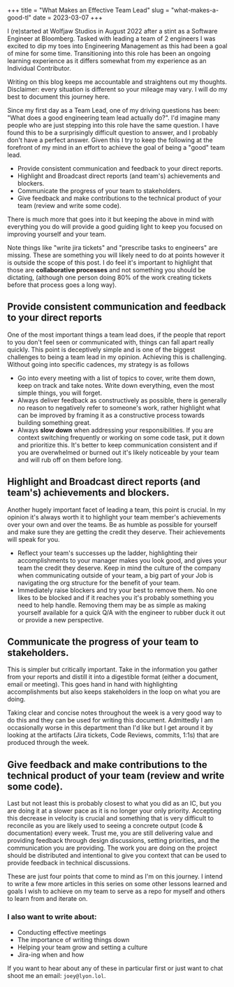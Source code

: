 +++
title = "What Makes an Effective Team Lead"
slug = "what-makes-a-good-tl"
date = 2023-03-07
+++

I (re)started at Wolfjaw Studios in August 2022 after a stint as a Software Engineer at Bloomberg. Tasked with leading a team of 2 engineers I was excited to dip my toes into Engineering Management as this had been a goal of mine for some time. Transitioning into this role has been an ongoing learning experience as it differs somewhat from my experience as an Individual Contributor.

Writing on this blog keeps me accountable and straightens out my thoughts. Disclaimer: every situation is different so your mileage may vary. I will do my best to document this journey here.

Since my first day as a Team Lead, one of my driving questions has been: "What does a good engineering team lead actually do?". I'd imagine many people who are just stepping into this role have the same question. I have found this to be a surprisingly difficult question to answer, and I probably don't have a perfect answer. Given this I try to keep the following at the forefront of my mind in an effort to achieve the goal of being a "good" team lead.

* Provide consistent communication and feedback to your direct reports.
* Highlight and Broadcast direct reports (and team's) achievements and blockers.
* Communicate the progress of your team to stakeholders.
* Give feedback and make contributions to the technical product of your team (review and write some code).

There is much more that goes into it but keeping the above in mind with everything you do will provide a good guiding light to keep you focused on improving yourself and your team. 

Note things like "write jira tickets" and "prescribe tasks to engineers" are missing. These are something you will likely need to do at points however it is outside the scope of this post. I do feel it's important to highlight that those are **collaborative processes** and not something you should be dictating, (although one person doing 80% of the work creating tickets before that process goes a long way).

## Provide consistent communication and feedback to your direct reports

One of the most important things a team lead does, if the people that report to you don't feel seen or communicated with, things can fall apart really quickly. This point is deceptively simple and is one of the biggest challenges to being a team lead in my opinion. Achieving this is challenging. Without going into specific cadences, my strategy is as follows

* Go into every meeting with a list of topics to cover, write them down, keep on track and take notes. Write down everything, even the most simple things, you will forget.
* Always deliver feedback as constructively as possible, there is generally no reason to negatively refer to someone's work, rather highlight what can be improved by framing it as a constructive process towards building something great.
* Always **slow down** when addressing your responsibilities. If you are context switching frequently or working on some code task, put it down and prioritize this. It's better to keep communication consistent and if you are overwhelmed or burned out it's likely noticeable by your team and will rub off on them before long.

## Highlight and Broadcast direct reports (and team's) achievements and blockers.

Another hugely important facet of leading a team, this point is crucial. In my opinion it's always worth it to highlight your team member's achievements over your own and over the teams. Be as humble as possible for yourself and make sure they are getting the credit they deserve. Their achievements will speak for you.

* Reflect your team's successes up the ladder, highlighting their accomplishments to your manager makes you look good, and gives your team the credit they deserve. Keep in mind the culture of the company when communicating outside of your team, a big part of your Job is navigating the org structure for the benefit of your team. 
* Immediately raise blockers and try your best to remove them. No one likes to be blocked and if it reaches you it's probably something you need to help handle. Removing them may be as simple as making yourself available for a quick Q/A with the engineer to rubber duck it out or provide a new perspective.

## Communicate the progress of your team to stakeholders.

This is simpler but critically important. Take in the information you gather from your reports and distill it into a digestible format (either a document, email or meeting). This goes hand in hand with highlighting accomplishments but also keeps stakeholders in the loop on what you are doing.

Taking clear and concise notes throughout the week is a very good way to do this and they can be used for writing this document. Admittedly I am occasionally worse in this department than I'd like but I get around it by looking at the artifacts (Jira tickets, Code Reviews, commits, 1:1s) that are produced through the week.

## Give feedback and make contributions to the technical product of your team (review and write some code).

Last but not least this is probably closest to what you did as an IC, but you are doing it at a slower pace as it is no longer your only priority. Accepting this decrease in velocity is crucial and something that is very difficult to reconcile as you are likely used to seeing a concrete output (code & documentation) every week. Trust me, you are still delivering value and providing feedback through design discussions, setting priorities, and the communication you are providing. The work you are doing on the project should be distributed and intentional to give you context that can be used to provide feedback in technical discussions.

These are just four points that come to mind as I'm on this journey. I intend to write a few more articles in this series on some other lessons learned and goals I wish to achieve on my team to serve as a repo for myself and others to learn from and iterate on. 

### I also want to write about:

* Conducting effective meetings
* The importance of writing things down
* Helping your team grow and setting a culture
* Jira-ing when and how

If you want to hear about any of these in particular first or just want to chat shoot me an email: `joey@lyon.lol`.
